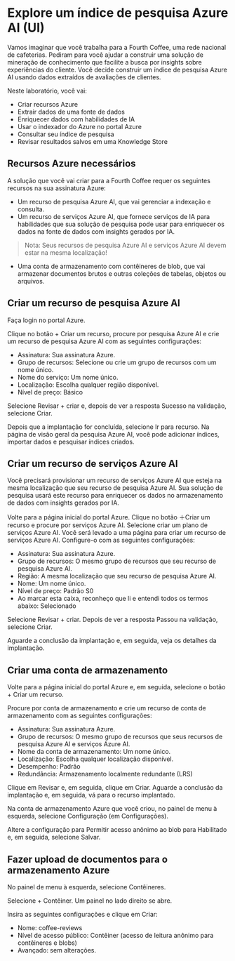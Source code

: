 # Explore um índice de pesquisa Azure AI (UI)

Vamos imaginar que você trabalha para a Fourth Coffee, uma rede nacional de cafeterias. Pediram para você ajudar a construir uma solução de mineração de conhecimento que facilite a busca por insights sobre experiências do cliente. Você decide construir um índice de pesquisa Azure AI usando dados extraídos de avaliações de clientes.

Neste laboratório, você vai:

- Criar recursos Azure
- Extrair dados de uma fonte de dados
- Enriquecer dados com habilidades de IA
- Usar o indexador do Azure no portal Azure
- Consultar seu índice de pesquisa
- Revisar resultados salvos em uma Knowledge Store

## Recursos Azure necessários

A solução que você vai criar para a Fourth Coffee requer os seguintes recursos na sua assinatura Azure:

- Um recurso de pesquisa Azure AI, que vai gerenciar a indexação e consulta.
- Um recurso de serviços Azure AI, que fornece serviços de IA para habilidades que sua solução de pesquisa pode usar para enriquecer os dados na fonte de dados com insights gerados por IA.

> Nota: Seus recursos de pesquisa Azure AI e serviços Azure AI devem estar na mesma localização!

- Uma conta de armazenamento com contêineres de blob, que vai armazenar documentos brutos e outras coleções de tabelas, objetos ou arquivos.

## Criar um recurso de pesquisa Azure AI

Faça login no portal Azure.

Clique no botão + Criar um recurso, procure por pesquisa Azure AI e crie um recurso de pesquisa Azure AI com as seguintes configurações:

- Assinatura: Sua assinatura Azure.
- Grupo de recursos: Selecione ou crie um grupo de recursos com um nome único.
- Nome do serviço: Um nome único.
- Localização: Escolha qualquer região disponível.
- Nível de preço: Básico

Selecione Revisar + criar e, depois de ver a resposta Sucesso na validação, selecione Criar.

Depois que a implantação for concluída, selecione Ir para recurso. Na página de visão geral da pesquisa Azure AI, você pode adicionar índices, importar dados e pesquisar índices criados.

## Criar um recurso de serviços Azure AI

Você precisará provisionar um recurso de serviços Azure AI que esteja na mesma localização que seu recurso de pesquisa Azure AI. Sua solução de pesquisa usará este recurso para enriquecer os dados no armazenamento de dados com insights gerados por IA.

Volte para a página inicial do portal Azure. Clique no botão ＋Criar um recurso e procure por serviços Azure AI. Selecione criar um plano de serviços Azure AI. Você será levado a uma página para criar um recurso de serviços Azure AI. Configure-o com as seguintes configurações:

- Assinatura: Sua assinatura Azure.
- Grupo de recursos: O mesmo grupo de recursos que seu recurso de pesquisa Azure AI.
- Região: A mesma localização que seu recurso de pesquisa Azure AI.
- Nome: Um nome único.
- Nível de preço: Padrão S0
- Ao marcar esta caixa, reconheço que li e entendi todos os termos abaixo: Selecionado

Selecione Revisar + criar. Depois de ver a resposta Passou na validação, selecione Criar.

Aguarde a conclusão da implantação e, em seguida, veja os detalhes da implantação.

## Criar uma conta de armazenamento

Volte para a página inicial do portal Azure e, em seguida, selecione o botão + Criar um recurso.

Procure por conta de armazenamento e crie um recurso de conta de armazenamento com as seguintes configurações:

- Assinatura: Sua assinatura Azure.
- Grupo de recursos: O mesmo grupo de recursos que seus recursos de pesquisa Azure AI e serviços Azure AI.
- Nome da conta de armazenamento: Um nome único.
- Localização: Escolha qualquer localização disponível.
- Desempenho: Padrão
- Redundância: Armazenamento localmente redundante (LRS)

Clique em Revisar e, em seguida, clique em Criar. Aguarde a conclusão da implantação e, em seguida, vá para o recurso implantado.

Na conta de armazenamento Azure que você criou, no painel de menu à esquerda, selecione Configuração (em Configurações).

Altere a configuração para Permitir acesso anônimo ao blob para Habilitado e, em seguida, selecione Salvar.

## Fazer upload de documentos para o armazenamento Azure

No painel de menu à esquerda, selecione Contêineres.

Selecione + Contêiner. Um painel no lado direito se abre.

Insira as seguintes configurações e clique em Criar:

- Nome: coffee-reviews
- Nível de acesso público: Contêiner (acesso de leitura anônimo para contêineres e blobs)
- Avançado: sem alterações.